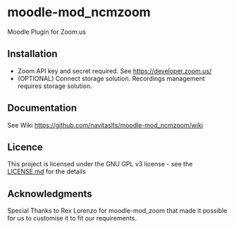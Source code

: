 # moodle-mod_ncmzoom
Moodle Plugin for Zoom.us
## Installation
* Zoom API key and secret required. See https://developer.zoom.us/   
* (OPTIONAL) Connect storage solution. Recordings management requires storage solution. 
## Documentation 
See Wiki https://github.com/navitaslts/moodle-mod_ncmzoom/wiki 
## Licence
This project is licensed under the GNU GPL v3 license - see the [LICENSE.md](LICENSE.md) for the details
## Acknowledgments
Special Thanks to Rex Lorenzo for moodle-mod_zoom that made it possible for us to customise it to fit our requirements.
